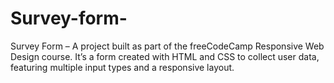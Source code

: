 # Survey-form-
Survey Form – A project built as part of the freeCodeCamp Responsive Web Design course. It’s a form created with HTML and CSS to collect user data, featuring multiple input types and a responsive layout.

